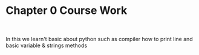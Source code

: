 <h1>Chapter 0 Course Work</h1>
<br>
<p>In this we learn't basic about python such as compiler how to print line and basic variable & strings methods</p>

